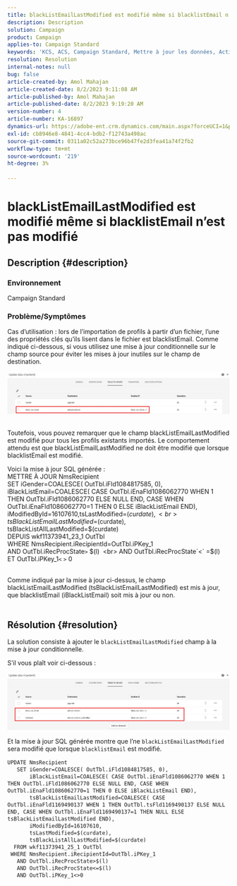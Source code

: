 ```yaml
---
title: blackListEmailLastModified est modifié même si blacklistEmail n’est pas modifié
description: Description
solution: Campaign
product: Campaign
applies-to: Campaign Standard
keywords: 'KCS, ACS, Campaign Standard, Mettre à jour les données, Activé si, blacklistEmail, blackListEmailLastModified '
resolution: Resolution
internal-notes: null
bug: false
article-created-by: Amol Mahajan
article-created-date: 8/2/2023 9:11:08 AM
article-published-by: Amol Mahajan
article-published-date: 8/2/2023 9:19:20 AM
version-number: 4
article-number: KA-16897
dynamics-url: https://adobe-ent.crm.dynamics.com/main.aspx?forceUCI=1&pagetype=entityrecord&etn=knowledgearticle&id=d2a14d7e-1431-ee11-bdf3-6045bd006b3d
exl-id: cb8946e8-4841-4cc4-bdb2-f12743a498ac
source-git-commit: 0311a02c52a273bce96b47fe2d3fea41a74f2fb2
workflow-type: tm+mt
source-wordcount: '219'
ht-degree: 3%

---
```


# blackListEmailLastModified est modifié même si blacklistEmail n’est pas modifié

## Description {#description}


### <b>Environnement</b>

Campaign Standard



### <b>Problème/Symptômes</b>

Cas d’utilisation : lors de l’importation de profils à partir d’un fichier, l’une des propriétés clés qu’ils lisent dans le fichier est blacklistEmail. Comme indiqué ci-dessous, si vous utilisez une mise à jour conditionnelle sur le champ source pour éviter les mises à jour inutiles sur le champ de destination.



![](assets/___d3a14d7e-1431-ee11-bdf3-6045bd006b3d___.jpeg)


<br>Toutefois, vous pouvez remarquer que le champ blackListEmailLastModified est modifié pour tous les profils existants importés. Le comportement attendu est que blackListEmailLastModified ne doit être modifié que lorsque blacklistEmail est modifié.

Voici la mise à jour SQL générée :
<br>METTRE À JOUR NmsRecipient 
<br> SET iGender=COALESCE( OutTbl.iFld1084817585, 0),
<br> iBlackListEmail=COALESCE( CASE OutTbl.iEnaFld1086062770 WHEN 1 THEN OutTbl.iFld1086062770 ELSE NULL END, CASE WHEN OutTbl.iEnaFld1086062770=1 THEN 0 ELSE iBlackListEmail END),
<br> iModifiedById=16107610,tsLastModified=$(curdate),
<br> tsBlackListEmailLastModified=$(curdate),
<br> tsBlackListAllLastModified=$(curdate) 
<br> DEPUIS wkf11373941_23_1 OutTbl 
<br> WHERE NmsRecipient.iRecipientId=OutTbl.iPKey_1 
<br> AND OutTbl.iRecProcState`>` $(l) 
<br> AND OutTbl.iRecProcState`<` =$(l) 
<br> ET OutTbl.iPKey_1`<` `>` 0


<br>Comme indiqué par la mise à jour ci-dessus, le champ blackListEmailLastModified (tsBlackListEmailLastModified) est mis à jour, que blacklistEmail (iBlackListEmail) soit mis à jour ou non.<br> 

## Résolution {#resolution}


La solution consiste à ajouter le `blackListEmailLastModified` champ à la mise à jour conditionnelle.

S’il vous plaît voir ci-dessous :

![](assets/46d6b7ee-ab97-eb11-b1ac-002248093c2a.png)

Et la mise à jour SQL générée montre que l’ne `blackListEmailLastModified` sera modifié que lorsque `blacklistEmail` est modifié.




```
UPDATE NmsRecipient 
   SET iGender=COALESCE( OutTbl.iFld1084817585, 0),
       iBlackListEmail=COALESCE( CASE OutTbl.iEnaFld1086062770 WHEN 1 THEN OutTbl.iFld1086062770 ELSE NULL END, CASE WHEN OutTbl.iEnaFld1086062770=1 THEN 0 ELSE iBlackListEmail END),
       tsBlackListEmailLastModified=COALESCE( CASE OutTbl.iEnaFld1169490137 WHEN 1 THEN OutTbl.tsFld1169490137 ELSE NULL END, CASE WHEN OutTbl.iEnaFld1169490137=1 THEN NULL ELSE tsBlackListEmailLastModified END),
       iModifiedById=16107610,
       tsLastModified=$(curdate),
       tsBlackListAllLastModified=$(curdate) 
  FROM wkf11373941_25_1 OutTbl 
 WHERE NmsRecipient.iRecipientId=OutTbl.iPKey_1 
   AND OutTbl.iRecProcState>$(l) 
   AND OutTbl.iRecProcState<=$(l) 
   AND OutTbl.iPKey_1<>0
```
